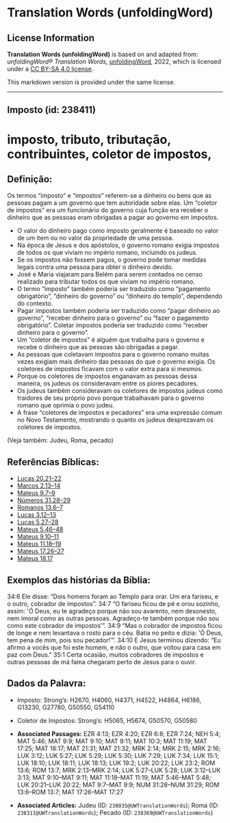 # Translation Words (unfoldingWord)

## License Information

**Translation Words (unfoldingWord)** is based on and adapted from: _unfoldingWord® Translation Words_, [unfoldingWord](https://unfoldingword.org/utw), 2022, which is licensed under a [CC BY-SA 4.0 license](https://creativecommons.org/licenses/by-sa/4.0/legalcode.en).

This markdown version is provided under the same license.



--------------------------------

## Imposto (id: 238411)

imposto, tributo, tributação, contribuintes, coletor de impostos,
=================================================================

Definição:
----------

Os termos “imposto” e “impostos” referem\-se a dinheiro ou bens que as pessoas pagam a um governo que tem autoridade sobre elas. Um “coletor de impostos” era um funcionário do governo cuja função era receber o dinheiro que as pessoas eram obrigadas a pagar ao governo em impostos.

* O valor do dinheiro pago como imposto geralmente é baseado no valor de um item ou no valor da propriedade de uma pessoa.
* Na época de Jesus e dos apóstolos, o governo romano exigia impostos de todos os que viviam no império romano, incluindo os judeus.
* Se os impostos não fossem pagos, o governo pode tomar medidas legais contra uma pessoa para obter o dinheiro devido.
* José e Maria viajaram para Belém para serem contados no censo realizado para tributar todos os que viviam no império romano.
* O termo “imposto” também poderia ser traduzido como “pagamento obrigatório”, “dinheiro do governo” ou “dinheiro do templo”, dependendo do contexto.
* Pagar impostos também poderia ser traduzido como “pagar dinheiro ao governo”, “receber dinheiro para o governo” ou “fazer o pagamento obrigatório”. Coletar impostos poderia ser traduzido como “receber dinheiro para o governo”.
* Um “coletor de impostos” é alguém que trabalha para o governo e recebe o dinheiro que as pessoas são obrigadas a pagar.
* As pessoas que coletavam impostos para o governo romano muitas vezes exigiam mais dinheiro das pessoas do que o governo exigia. Os coletores de impostos ficavam com o valor extra para si mesmos.
* Porque os coletores de impostos enganavam as pessoas dessa maneira, os judeus os consideravam entre os piores pecadores.
* Os judeus também consideravam os coletores de impostos judeus como traidores de seu próprio povo porque trabalhavam para o governo romano que oprimia o povo judeu.
* A frase “coletores de impostos e pecadores” era uma expressão comum no Novo Testamento, mostrando o quanto os judeus desprezavam os coletores de impostos.

(Veja também: Judeu, Roma, pecado)

Referências Bíblicas:
---------------------

* [Lucas 20\.21–22](https://ref.ly/Luke20:21-Luke20:22)
* [Marcos 2\.13–14](https://ref.ly/Mark2:13-Mark2:14)
* [Mateus 9\.7–9](https://ref.ly/Matt9:7-Matt9:9)
* [Números 31\.28–29](https://ref.ly/Num31:28-Num31:29)
* [Romanos 13\.6–7](https://ref.ly/Rom13:6-Rom13:7)
* [Lucas 3\.12–13](https://ref.ly/Luke3:12-Luke3:13)
* [Lucas 5\.27–28](https://ref.ly/Luke5:27-Luke5:28)
* [Mateus 5\.46–48](https://ref.ly/Matt5:46-Matt5:48)
* [Mateus 9\.10–11](https://ref.ly/Matt9:10-Matt9:11)
* [Mateus 11\.18–19](https://ref.ly/Matt11:18-Matt11:19)
* [Mateus 17\.26–27](https://ref.ly/Matt17:26-Matt17:27)
* [Mateus 18\.17](https://ref.ly/Matt18:17)

Exemplos das histórias da Bíblia:
---------------------------------

34:6 Ele disse: “Dois homens foram ao Templo para orar. Um era fariseu, e o outro, cobrador de impostos”. 34:7 “O fariseu ficou de pé e orou sozinho, assim: 'Ó Deus, eu te agradeço porque não sou avarento, nem desonesto, nem imoral como as outras pessoas. Agradeço\-te também porque não sou como este cobrador de impostos’”. 34:9 “Mas o cobrador de impostos ficou de longe e nem levantava o rosto para o céu. Batia no peito e dizia: 'Ó Deus, tem pena de mim, pois sou pecador!’”. 34:10 E Jesus terminou dizendo: “Eu afirmo a vocês que foi este homem, e não o outro, que voltou para casa em paz com Deus.” 35:1 Certa ocasião, muitos cobradores de impostos e outras pessoas de má fama chegaram perto de Jesus para o ouvir.

Dados da Palavra:
-----------------

* Imposto: Strong’s: H2670, H4060, H4371, H4522, H4864, H6186, G13230, G27780, G50550, G54110
* Coletor de Impostos: Strong’s: H5065, H5674, G50570, G50580

* **Associated Passages:** EZR 4:13; EZR 4:20; EZR 6:8; EZR 7:24; NEH 5:4; MAT 5:46; MAT 9:9; MAT 9:10; MAT 9:11; MAT 10:3; MAT 11:19; MAT 17:25; MAT 18:17; MAT 21:31; MAT 21:32; MRK 2:14; MRK 2:15; MRK 2:16; LUK 3:12; LUK 5:27; LUK 5:29; LUK 5:30; LUK 7:29; LUK 7:34; LUK 15:1; LUK 18:10; LUK 18:11; LUK 18:13; LUK 19:2; LUK 20:22; LUK 23:2; ROM 13:6; ROM 13:7; MRK 2:13–MRK 2:14; LUK 5:27–LUK 5:28; LUK 3:12–LUK 3:13; MAT 9:10–MAT 9:11; MAT 11:18–MAT 11:19; MAT 5:46–MAT 5:48; LUK 20:21–LUK 20:22; MAT 9:7–MAT 9:9; NUM 31:28–NUM 31:29; ROM 13:6–ROM 13:7; MAT 17:26–MAT 17:27
* **Associated Articles:** Judeu (ID: `238035@UWTranslationWords`); Roma (ID: `238311@UWTranslationWords`); Pecado (ID: `238369@UWTranslationWords`)

